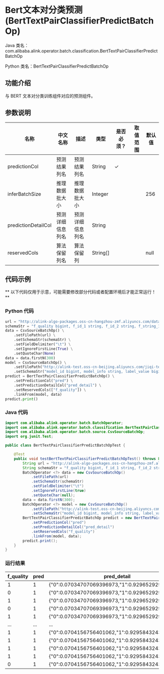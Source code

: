 # Bert文本对分类预测 (BertTextPairClassifierPredictBatchOp)
Java 类名：com.alibaba.alink.operator.batch.classification.BertTextPairClassifierPredictBatchOp

Python 类名：BertTextPairClassifierPredictBatchOp


## 功能介绍

与 BERT 文本对分类训练组件对应的预测组件。


## 参数说明

| 名称 | 中文名称 | 描述 | 类型 | 是否必须？ | 取值范围 | 默认值 |
| --- | --- | --- | --- | --- | --- | --- |
| predictionCol | 预测结果列名 | 预测结果列名 | String | ✓ |  |  |
| inferBatchSize | 推理数据批大小 | 推理数据批大小 | Integer |  |  | 256 |
| predictionDetailCol | 预测详细信息列名 | 预测详细信息列名 | String |  |  |  |
| reservedCols | 算法保留列名 | 算法保留列 | String[] |  |  | null |

## 代码示例

** 以下代码仅用于示意，可能需要修改部分代码或者配置环境后才能正常运行！**

### Python 代码
```python
url = "http://alink-algo-packages.oss-cn-hangzhou-zmf.aliyuncs.com/data/MRPC/train.tsv"
schemaStr = "f_quality bigint, f_id_1 string, f_id_2 string, f_string_1 string, f_string_2 string"
data = CsvSourceBatchOp() \
    .setFilePath(url) \
    .setSchemaStr(schemaStr) \
    .setFieldDelimiter("\t") \
    .setIgnoreFirstLine(True) \
    .setQuoteChar(None)
data = data.firstN(300)
model = CsvSourceBatchOp() \
    .setFilePath("http://alink-test.oss-cn-beijing.aliyuncs.com/jiqi-temp/tf_ut_files/bert_text_pair_classifier_model.csv") \
    .setSchemaStr("model_id bigint, model_info string, label_value bigint")
predict = BertTextPairClassifierPredictBatchOp() \
    .setPredictionCol("pred") \
    .setPredictionDetailCol("pred_detail") \
    .setReservedCols(["f_quality"]) \
    .linkFrom(model, data)
predict.print()
```

### Java 代码
```java
import com.alibaba.alink.operator.batch.BatchOperator;
import com.alibaba.alink.operator.batch.classification.BertTextPairClassifierPredictBatchOp;
import com.alibaba.alink.operator.batch.source.CsvSourceBatchOp;
import org.junit.Test;

public class BertTextPairClassifierPredictBatchOpTest {

	@Test
	public void testBertTextPairClassifierPredictBatchOpTest() throws Exception {
		String url = "http://alink-algo-packages.oss-cn-hangzhou-zmf.aliyuncs.com/data/MRPC/train.tsv";
		String schemaStr = "f_quality bigint, f_id_1 string, f_id_2 string, f_string_1 string, f_string_2 string";
		BatchOperator <?> data = new CsvSourceBatchOp()
			.setFilePath(url)
			.setSchemaStr(schemaStr)
			.setFieldDelimiter("\t")
			.setIgnoreFirstLine(true)
			.setQuoteChar(null);
		data = data.firstN(300);
		BatchOperator <?> model = new CsvSourceBatchOp()
			.setFilePath("http://alink-test.oss-cn-beijing.aliyuncs.com/jiqi-temp/tf_ut_files/bert_text_pair_classifier_model.csv")
			.setSchemaStr("model_id bigint, model_info string, label_value bigint");
		BertTextPairClassifierPredictBatchOp predict = new BertTextPairClassifierPredictBatchOp()
			.setPredictionCol("pred")
			.setPredictionDetailCol("pred_detail")
			.setReservedCols("f_quality")
			.linkFrom(model, data);
		predict.print();
	}
}
```

### 运行结果
|f_quality|pred                                             |pred_detail|
|---------|-------------------------------------------------|-----------|
|1        |1                                                |{"0":0.07034707069396973,"1":0.9296529293060303}|
|0        |1                                                |{"0":0.07034707069396973,"1":0.9296529293060303}|
|1        |1                                                |{"0":0.07034707069396973,"1":0.9296529293060303}|
|0        |1                                                |{"0":0.07034707069396973,"1":0.9296529293060303}|
|1        |1                                                |{"0":0.07034707069396973,"1":0.9296529293060303}|
|...      |...                                              |...        |
|1        |1                                                |{"0":0.0704156756401062,"1":0.9295843243598938}|
|1        |1                                                |{"0":0.0704156756401062,"1":0.9295843243598938}|
|1        |1                                                |{"0":0.0704156756401062,"1":0.9295843243598938}|
|1        |1                                                |{"0":0.0704156756401062,"1":0.9295843243598938}|
|0        |1                                                |{"0":0.0704156756401062,"1":0.9295843243598938}|
